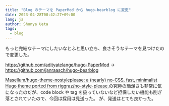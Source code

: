 ```yaml
---
title: "Blog のテーマを PaperMod から hugo-bearblog に変更"
date: 2023-04-28T00:42:27+09:00
lang: ja
author: Shunya Ueta
tags:
  - blog
---
```


もっと完結なテーマにしたいなとふと思い立ち、良さそうなテーマを見つけたので変更した。

https://github.com/adityatelange/hugo-PaperMod → https://github.com/janraasch/hugo-bearblog

[Masellum/hugo\-theme\-nostyleplease: a \(nearly\) no\-CSS, fast, minimalist Hugo theme ported from riggraz/no\-style\-please\.](https://github.com/Masellum/hugo-theme-nostyleplease)の究極の簡潔さも非常に気になったのだが、code block や tag を扱っていないなど担保したい機能も削ぎ落とされていたので、今回は採用は見送った。
が、発送はとても良かった。
